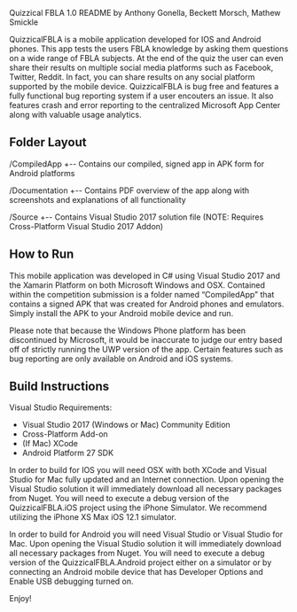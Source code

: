 Quizzical FBLA 1.0 README
by Anthony Gonella, Beckett Morsch, Mathew Smickle

QuizzicalFBLA is a mobile application developed for IOS and Android phones.
This app tests the users FBLA knowledge by asking them questions on a wide range of FBLA 
subjects.  At the end of the quiz the user can even share their results on multiple social 
media platforms such as Facebook, Twitter, Reddit.   In fact, you can share results on any
social platform supported by the mobile device.  QuizzicalFBLA is bug free and features a 
fully functional bug reporting system if a user encouters an issue.  It also features
crash and error reporting to the centralized Microsoft App Center along with valuable usage
analytics.


Folder Layout
------------------------------------------------------------------------------------------

/CompiledApp
+-- Contains our compiled, signed app in APK form for Android platforms

/Documentation
+-- Contains PDF overview of the app along with screenshots and explanations of all
    functionality

/Source
+-- Contains Visual Studio 2017 solution file (NOTE: Requires Cross-Platform 
    Visual Studio 2017 Addon)


How to Run
------------------------------------------------------------------------------------------

This mobile application was developed in C# using Visual Studio 2017 and the Xamarin 
Platform on both Microsoft Windows and OSX.   Contained within the competition submission 
is a folder named “CompiledApp” that contains a signed APK that was created for Android 
phones and emulators. Simply install the APK to your Android mobile device and run.

Please note that because the Windows Phone platform has been discontinued by Microsoft, 
it would be inaccurate to judge our entry based off of strictly running the UWP version 
of the app. Certain features such as bug reporting are only available on Android and iOS 
systems.


Build Instructions
------------------------------------------------------------------------------------------

Visual Studio Requirements:
- Visual Studio 2017 (Windows or Mac) Community Edition
- Cross-Platform Add-on
- (If Mac) XCode
- Android Platform 27 SDK

In order to build for IOS you will need OSX with both XCode and Visual Studio for Mac fully 
updated and an Internet connection. Upon opening the Visual Studio solution it will 
immediately download all necessary packages from Nuget. You will need to execute a debug 
version of the QuizzicalFBLA.iOS project using the iPhone Simulator.   We recommend 
utilizing the iPhone XS Max iOS 12.1 simulator.

In order to build for Android you will need Visual Studio or Visual Studio for Mac. Upon 
opening the Visual Studio solution it will immediately download all necessary packages from 
Nuget. You will need to execute a debug version of the QuizzicalFBLA.Android project either 
on a simulator or by connecting an Android mobile device that has Developer Options and 
Enable USB debugging turned on.   





Enjoy!


